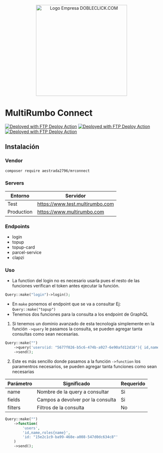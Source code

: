 <p align="center">
    <a href="https://www.multirumbo.com" target="_blank">
        <img src="https://business.multirumbo.com/image/logo/marca_horizontal_morado.svg" width="300" alt="Logo Empresa DOBLECLICK.COM">
    </a>
</p>

# MultiRumbo Connect

[<img alt="Deployed with FTP Deploy Action" src="https://img.shields.io/badge/Version-0.0.1-brightgreen?style=flat">](https://plenus.tecsodevs.com)
[<img alt="Deployed with FTP Deploy Action" src="https://img.shields.io/badge/PHP-8.*-brightgreen?style=flat&logo=php">](https://www.php.net)
[<img alt="Deployed with FTP Deploy Action" src="https://img.shields.io/badge/GraphQL--brightgreen?style=flat&logo=GraphQL">](https://www.php.net)

## Instalación

### Vendor

```bash
composer require aestrada2796/mrconnect
```

### Servers

| Entorno    | Servidor                        |
|------------|---------------------------------|
| Test       | https://www.test.multirumbo.com |
| Production | https://www.multirumbo.com      |

### Endpoints

- login
- topup
- topup-card
- parcel-service
- clapzi

### Uso

- La function del login no es necesario usarla pues el resto de las funciones verifican el token antes ejecutar la
  función.

```php
Query::make("login")->login();
```

- En `make` ponemos el endpoint que se va a consultar Ej: `Query::make("topup")`
- Tenemos dos funciones para la consulta a los endpoint de GraphQL

1. Si tenemos un dominio avanzado de esta tecnología simplemente en la función `->query` le pasamos la consulta, se pueden agregar tanta consultas como sean necesarias.

```php
Query::make("")
    ->query('users(id: "5677f026-b5c6-474b-a927-6e90afd12d16"){ id,name }')
    ->send();
```

2. Este es más sencillo donde pasamos a la función `->function` los paramentros necesarios, se pueden agregar tanta funciones como sean necesarias


| Parámetro | Significado                       | Requerido |
|-----------|-----------------------------------|-----------|
| name      | Nombre de la query a consultar    | Si        |
| fields    | Campos a devolver por la consulta | Si        |
| filters   | Filtros de la consulta            | No        |

```php
Query::make("")
    ->function(
        'users',
        'id,name,roles{name}',
        'id: "15e2c1c9-ba99-468e-a008-547d0dc634c8"'
    )
    ->send();
```